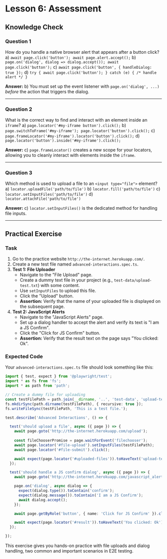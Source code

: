# Lesson 6: Assessment

## Knowledge Check

### Question 1
How do you handle a native browser alert that appears after a button click?
a) `await page.click('button'); await page.alert.accept();`
b) `page.on('dialog', dialog => dialog.accept()); await page.click('button');`
c) `await page.click('button', { handleDialog: true });`
d) `try { await page.click('button'); } catch (e) { /* handle alert */ }`

**Answer:** b) You must set up the event listener with `page.on('dialog', ...)` *before* the action that triggers the dialog.

---

### Question 2
What is the correct way to find and interact with an element inside an `iframe`?
a) `page.locator('#my-iframe button').click();`
b) `page.switchToFrame('#my-iframe'); page.locator('button').click();`
c) `page.frameLocator('#my-iframe').locator('button').click();`
d) `page.locator('button').inside('#my-iframe').click();`

**Answer:** c) `page.frameLocator()` creates a new scope for your locators, allowing you to cleanly interact with elements inside the `iframe`.

---

### Question 3
Which method is used to upload a file to an `<input type="file">` element?
a) `locator.uploadFile('path/to/file')`
b) `locator.fill('path/to/file')`
c) `locator.setInputFiles('path/to/file')`
d) `locator.attachFile('path/to/file')`

**Answer:** c) `locator.setInputFiles()` is the dedicated method for handling file inputs.

---

## Practical Exercise

### Task
1.  Go to the practice website `http://the-internet.herokuapp.com/`.
2.  Create a new test file named `advanced-interactions.spec.ts`.
3.  **Test 1: File Uploader**
    - Navigate to the "File Upload" page.
    - Create a dummy text file in your project (e.g., `test-data/upload-test.txt`) with some content.
    - Use `setInputFiles` to upload this file.
    - Click the "Upload" button.
    - **Assertion:** Verify that the name of your uploaded file is displayed on the subsequent page.
4.  **Test 2: JavaScript Alerts**
    - Navigate to the "JavaScript Alerts" page.
    - Set up a dialog handler to accept the alert and verify its text is "I am a JS Confirm".
    - Click the "Click for JS Confirm" button.
    - **Assertion:** Verify that the result text on the page says "You clicked: Ok".

### Expected Code
Your `advanced-interactions.spec.ts` file should look something like this:

```typescript
import { test, expect } from '@playwright/test';
import * as fs from 'fs';
import * as path from 'path';

// Create a dummy file for uploading
const testFilePath = path.join(__dirname, '..', 'test-data', 'upload-test.txt');
fs.mkdirSync(path.dirname(testFilePath), { recursive: true });
fs.writeFileSync(testFilePath, 'This is a test file.');

test.describe('Advanced Interactions', () => {

  test('should upload a file', async ({ page }) => {
    await page.goto('http://the-internet.herokuapp.com/upload');
    
    const fileChooserPromise = page.waitForEvent('filechooser');
    await page.locator('#file-upload').setInputFiles(testFilePath);
    await page.locator('#file-submit').click();

    await expect(page.locator('#uploaded-files')).toHaveText('upload-test.txt');
  });

  test('should handle a JS confirm dialog', async ({ page }) => {
    await page.goto('http://the-internet.herokuapp.com/javascript_alerts');

    page.on('dialog', async dialog => {
      expect(dialog.type()).toContain('confirm');
      expect(dialog.message()).toContain('I am a JS Confirm');
      await dialog.accept();
    });

    await page.getByRole('button', { name: 'Click for JS Confirm' }).click();

    await expect(page.locator('#result')).toHaveText('You clicked: Ok');
  });

});
```

This exercise gives you hands-on practice with file uploads and dialog handling, two common and important scenarios in E2E testing.
